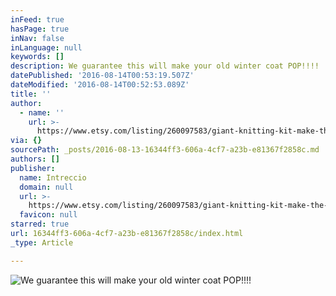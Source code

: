 ```yaml
---
inFeed: true
hasPage: true
inNav: false
inLanguage: null
keywords: []
description: We guarantee this will make your old winter coat POP!!!!
datePublished: '2016-08-14T00:53:19.507Z'
dateModified: '2016-08-14T00:52:53.089Z'
title: ''
author:
  - name: ''
    url: >-
      https://www.etsy.com/listing/260097583/giant-knitting-kit-make-the-chunky-scarf?ref=shop_home_active_5
via: {}
sourcePath: _posts/2016-08-13-16344ff3-606a-4cf7-a23b-e81367f2858c.md
authors: []
publisher:
  name: Intreccio
  domain: null
  url: >-
    https://www.etsy.com/listing/260097583/giant-knitting-kit-make-the-chunky-scarf?ref=shop_home_active_5
  favicon: null
starred: true
url: 16344ff3-606a-4cf7-a23b-e81367f2858c/index.html
_type: Article

---
```

![We guarantee this will make your old winter coat POP!!!!](https://the-grid-user-content.s3-us-west-2.amazonaws.com/f159c38a-c2a7-45af-a423-f8becc4a7e83.jpg)